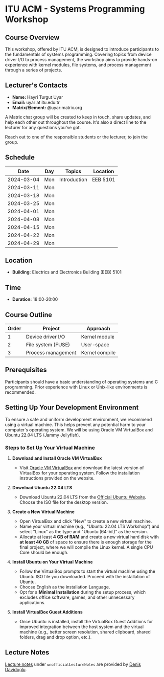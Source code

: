 # ITU ACM - Systems Programming Workshop

## Course Overview
This workshop, offered by ITU ACM, is designed to introduce participants to the fundamentals of systems programming. Covering topics from device driver I/O to process management, the workshop aims to provide hands-on experience with kernel modules, file systems, and process management through a series of projects.

## Lecturer's Contacts
- **Name:** Hayri Turgut Uyar
- **Email:** uyar at itu.edu.tr
- **Matrix/Element:** @uyar:matrix.org

A Matrix chat group will be created to keep in touch, share updates, and help each other out throughout the course. It's also a direct line to the lecturer for any questions you've got.

Reach out to one of the responsible students or the lecturer, to join the group.

## Schedule

| Date       | Day | Topics         | Location       |
|------------|-----|----------------|----------------|
| 2024-03-04 | Mon | Introduction   | EEB 5101       |
| 2024-03-11 | Mon |                |                |
| 2024-03-18 | Mon |                |                |
| 2024-03-25 | Mon |                |                |
| 2024-04-01 | Mon |                |                |
| 2024-04-08 | Mon |                |                |
| 2024-04-15 | Mon |                |                |
| 2024-04-22 | Mon |                |                |
| 2024-04-29 | Mon |                |                |


## Location
- **Building:** Electrics and Electronics Building (EEB) 5101

## Time
- **Duration:** 18:00-20:00

## Course Outline

| Order | Project            | Approach       |
|-------|--------------------|----------------|
| 1     | Device driver I/O  | Kernel module  |
| 2     | File system (FUSE) | User-space     |
| 3     | Process management | Kernel compile |

## Prerequisites
Participants should have a basic understanding of operating systems and C programming. Prior experience with Linux or Unix-like environments is recommended.

## Setting Up Your Development Environment
To ensure a safe and uniform development environment, we recommend using a virtual machine. This helps prevent any potential harm to your computer's operating system. We will be using Oracle VM VirtualBox and Ubuntu 22.04 LTS (Jammy Jellyfish).

### Steps to Set Up Your Virtual Machine

1. **Download and Install Oracle VM VirtualBox**
   - Visit [Oracle VM VirtualBox](https://www.virtualbox.org/) and download the latest version of VirtualBox for your operating system. Follow the installation instructions provided on the website.

2. **Download Ubuntu 22.04 LTS**
   - Download Ubuntu 22.04 LTS from the [Official Ubuntu Website](https://releases.ubuntu.com/22.04/). Choose the ISO file for the desktop version.

3. **Create a New Virtual Machine**
   - Open VirtualBox and click "New" to create a new virtual machine.
   - Name your virtual machine (e.g., "Ubuntu 22.04 LTS Workshop") and select "Linux" as the type and "Ubuntu (64-bit)" as the version.
   - Allocate at least **4 GB of RAM** and create a new virtual hard disk with **at least 40 GB** of space to ensure there is enough storage for the final project, where we will compile the Linux kernel. A single CPU Core should be enough.

4. **Install Ubuntu on Your Virtual Machine**
   - Follow the VirtualBox prompts to start the virtual machine using the Ubuntu ISO file you downloaded. Proceed with the installation of Ubuntu.
   - Choose English as the installation Language.
   - Opt for a **Minimal Installation** during the setup process, which excludes office software, games, and other unnecessary applications.

5. **Install VirtualBox Guest Additions**
   - Once Ubuntu is installed, install the VirtualBox Guest Additions for improved integration between the host system and the virtual machine (e.g., better screen resolution, shared clipboard, shared folders, drag and drop option, etc.).

## Lecture Notes
[Lecture notes](unofficialLectureNotes/sysprog_notes.org) under ```unofficialLectureNotes``` are provided by [Denis Davidoglu](https://github.com/dawidogg).
